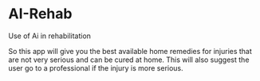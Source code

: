 # AI-Rehab
Use of Ai in rehabilitation 

So this app will give you the best available home remedies for injuries that are not very serious and can be cured at home. This will also suggest the user go to a professional if the injury is more serious.
